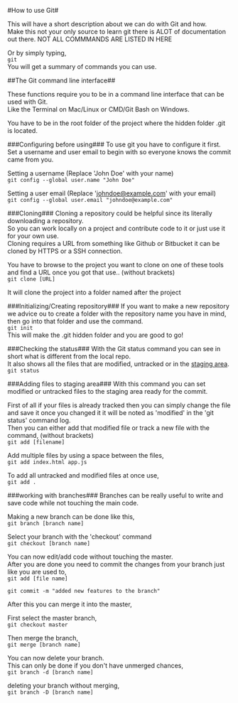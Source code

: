 #How to use Git#

This will have a short description about we can do with Git and how.  
Make this not your only source to learn git there is ALOT of documentation out there.
NOT ALL COMMMANDS ARE LISTED IN HERE  

Or by simply typing,  
`git`  
You will get a summary of commands you can use.  

##The Git command line interface##

These functions require you to be in a command line interface that can be used with Git.  
Like the Terminal on Mac/Linux or CMD/Git Bash on Windows.

You have to be in the root folder of the project where the hidden folder .git is located.  

###Configuring before using###
To use git you have to configure it first.  
Set a username and user email to begin with so everyone knows the commit came from you.  

Setting a username (Replace 'John Doe' with your name)  
`git config --global user.name "John Doe"`  

Setting a user email (Replace 'johndoe@example.com' with your email)  
`git config --global user.email "johndoe@example.com"`  

###Cloning###
Cloning a repository could be helpful since its literally downloading a repository.  
So you can work locally on a project and contribute code to it or just use it for your own use.  
Cloning requires a URL from something like Github or Bitbucket it can be cloned by HTTPS or a SSH connection.  

You have to browse to the project you want to clone on one of these tools and find a URL once you got that use.. (without brackets)  
`git clone [URL]`

It will clone the project into a folder named after the project

###Initializing/Creating repository###
If you want to make a new repository we advice ou to create a folder with the repository name you have in mind,  
then go into that folder and use the command.  
`git init`  
This will make the .git hidden folder and you are good to go!

###Checking the status###
With the Git status command you can see in short what is different from the local repo.  
It also shows all the files that are modified, untracked or in the [staging area](https://githowto.com/staging_changes).   
`git status`  

###Adding files to staging area###
With this command you can set modified or untracked files to the staging area ready for the commit.  

First of all if your files is already tracked then you can simply change the file and save it once you changed it it will be noted as 'modified' in the 'git status' command log.  
Then you can either add that modified file or track a new file with the command, (without brackets)  
`git add [filename]`  

Add multiple files by using a space between the files,  
`git add index.html app.js`  

To add all untracked and modified files at once use,  
`git add .`  

###working with branches###
Branches can be really useful to write and save code while not touching the main code.

Making a new branch can be done like this,  
`git branch [branch name]`

Select your branch with the 'checkout' command  
`git checkout [branch name]`

You can now edit/add code without touching the master.  
After you are done you need to commit the changes from your branch just like you are used to,  
`git add [file name] `  

`git commit -m "added new features to the branch"`


After this you can merge it into the master,  

First select the master branch,  
`git checkout master`

Then merge the branch,  
`git merge [branch name]`

You can now delete your branch.  
This can only be done if you don't have unmerged chances,  
`git branch -d [branch name]`

deleting your branch without merging,  
`git branch -D [branch name]`
